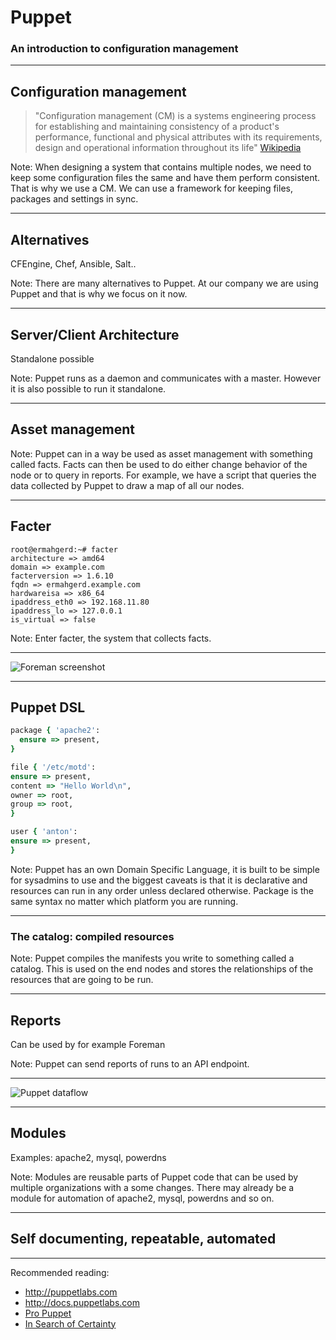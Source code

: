 # Puppet

### An introduction to configuration management

---

## Configuration management

> "Configuration management (CM) is a systems engineering process for
> establishing and maintaining consistency of a product's performance,
> functional and physical attributes with its requirements, design and
> operational information throughout its life"
[Wikipedia](http://en.wikipedia.org/wiki/Configuration_management)

Note:
When designing a system that contains multiple nodes, we need to keep some
configuration files the same and have them perform consistent. That is why we
use a CM. We can use a framework for keeping files, packages and settings in
sync.

---

## Alternatives

CFEngine, Chef, Ansible, Salt..

Note:
There are many alternatives to Puppet. At our company we are using Puppet and
that is why we focus on it now.

---

## Server/Client Architecture

Standalone possible

Note:
Puppet runs as a daemon and communicates with a master. However it is also
possible to run it standalone.

---

## Asset management

Note:
Puppet can in a way be used as asset management with something called facts.
Facts can then be used to do either change behavior of the node or to query in
reports. For example, we have a script that queries the data collected by
Puppet to draw a map of all our nodes.

---

## Facter

  ```
  root@ermahgerd:~# facter
  architecture => amd64
  domain => example.com
  facterversion => 1.6.10
  fqdn => ermahgerd.example.com
  hardwareisa => x86_64
  ipaddress_eth0 => 192.168.11.80
  ipaddress_lo => 127.0.0.1
  is_virtual => false
  ```

Note:
Enter facter, the system that collects facts.

---

![Foreman screenshot](http://projects.theforeman.org/attachments/download/319/dashboard.png)

---

## Puppet DSL

  ```ruby
  package { 'apache2':
    ensure => present,
  }
  ```

  ```ruby
  file { '/etc/motd':
  ensure => present,
  content => "Hello World\n",
  owner => root,
  group => root,
  }
  ```

  ```ruby
  user { 'anton':
  ensure => present,
  }
  ```

  Note:
  Puppet has an own Domain Specific Language, it is built to be
  simple for sysadmins to use and the biggest caveats is that it is
  declarative and resources can run in any order unless declared
  otherwise. Package is the same syntax no matter which platform you
  are running.

---

### The catalog: compiled resources

Note:
Puppet compiles the manifests you write to something called a catalog. This is
used on the end nodes and stores the relationships of the resources that are
going to be run.

---

## Reports

Can be used by for example Foreman

Note:
Puppet can send reports of runs to an API endpoint.

---

![Puppet dataflow](http://aosabook.org/images/puppet/dataflow.png)

---

## Modules

Examples: apache2, mysql, powerdns

Note:
Modules are reusable parts of Puppet code that can be used by multiple
organizations with a some changes. There may already be a module for
automation of apache2, mysql, powerdns and so on.

---

## Self documenting, repeatable, automated

---

Recommended reading:
* http://puppetlabs.com
* http://docs.puppetlabs.com
* [Pro Puppet](https://www.apress.com/9781430230571)
* [In Search of
  Certainty](http://www.amazon.com/In-Search-Certainty-Information-Infrastructure-ebook/dp/B00ENEEWYO)
